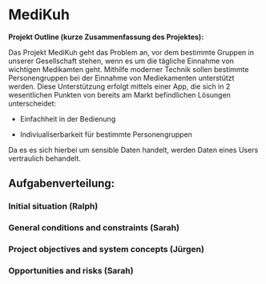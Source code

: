 # MediKuh
**Projekt Outline (kurze Zusammenfassung des Projektes):**

Das Projekt MediKuh geht das Problem an, vor dem bestimmte Gruppen in unserer Gesellschaft stehen, wenn es um die tägliche Einnahme von wichtigen Medikamten geht. Mithilfe moderner Technik sollen bestimmte Personengruppen bei der Einnahme von Mediekamenten unterstützt werden. Diese Unterstützung erfolgt mittels einer App, die sich in 2 wesentlichen Punkten von bereits am Markt befindlichen Lösungen unterscheidet:

- Einfachheit in der Bedienung
* Indiviualiserbarkeit für bestimmte Personengruppen

Da es es sich hierbei um sensible Daten handelt, werden Daten eines Users vertraulich behandelt.


## Aufgabenverteilung:


### Initial situation (Ralph)

### General conditions and constraints (Sarah)

### Project objectives and system concepts (Jürgen)

### Opportunities and risks (Sarah)
